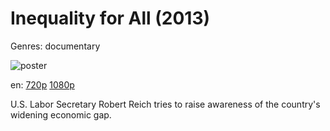 # Inequality for All (2013)

Genres: documentary

![poster](http://image.tmdb.org/t/p/w500/eNHLfgOvfe9ZgE3N3kuE61mOdmR.jpg)

en:
  [720p](magnet:?xt=urn:btih:8526B75C72D56C78A5B6E31C3AEDDB6902A5700C&tr=udp://glotorrents.pw:6969/announce&tr=udp://tracker.opentrackr.org:1337/announce&tr=udp://torrent.gresille.org:80/announce&tr=udp://tracker.openbittorrent.com:80&tr=udp://tracker.coppersurfer.tk:6969&tr=udp://tracker.leechers-paradise.org:6969&tr=udp://p4p.arenabg.ch:1337&tr=udp://tracker.internetwarriors.net:1337)
  [1080p](magnet:?xt=urn:btih:6DA234CE437139A7DF07321C6B63B5164F16ECFE&tr=udp://glotorrents.pw:6969/announce&tr=udp://tracker.opentrackr.org:1337/announce&tr=udp://torrent.gresille.org:80/announce&tr=udp://tracker.openbittorrent.com:80&tr=udp://tracker.coppersurfer.tk:6969&tr=udp://tracker.leechers-paradise.org:6969&tr=udp://p4p.arenabg.ch:1337&tr=udp://tracker.internetwarriors.net:1337)
  


U.S. Labor Secretary Robert Reich tries to raise awareness of the country's widening economic gap.